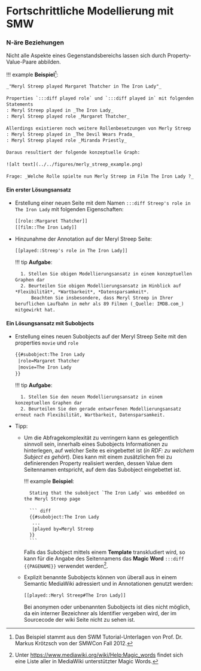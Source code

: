 # Fortschrittliche Modellierung mit SMW

### N-äre Beziehungen


Nicht alle Aspekte eines Gegenstandsbereichs lassen sich durch Property-Value-Paare abbilden.

!!! example
    **Beispiel**[^1]:  

    _"Meryl Streep played Margaret Thatcher in The Iron Lady"_

    Properties `:::diff played role` und `:::diff played in` mit folgenden Statements
    : Meryl Streep played in _The Iron Lady_
    : Meryl Streep played role _Margaret Thatcher_

    Allerdings existieren noch weitere Rollenbesetzungen von Merly Streep
    : Meryl Streep played in _The Devil Wears Prada_
    : Meryl Streep played role _Miranda Priestly_

    Daraus resultiert der folgende konzeptuelle Graph:

    ![alt text](../../figures/merly_streep_example.png)

    Frage: _Welche Rolle spielte nun Merly Streep im Film The Iron Lady ?_

[^1]: Das Beispiel stammt aus den SWM Tutorial-Unterlagen von Prof. Dr. Markus Krötzsch von der SMWCon Fall 2012.

#### Ein erster Lösungsansatz

* Erstellung einer neuen Seite mit dem Namen `:::diff Streep's role in The Iron Lady` mit folgenden Eigenschaften:  
    ``` diff
    [[role::Margaret Thatcher]]  
    [[film::The Iron Lady]] 
    ```

* Hinzunahme der Annotation auf der Meryl Streep Seite:  
    ``` diff
    [[played::Streep's role in The Iron Lady]]
    ```

    !!! tip
        **Aufgabe**:  

        1. Stellen Sie obigen Modellierungsansatz in einem konzeptuellen Graphen dar
        2. Beurteilen Sie obigen Modellierungsansatz im Hinblick auf *Flexibilität*, *Wartbarkeit*, *Datensparsamkeit*. 
            Beachten Sie insbesondere, dass Meryl Streep in Ihrer beruflichen Laufbahn in mehr als 89 Filmen (_Quelle: IMDB.com_) mitgewirkt hat. 

#### Ein Lösungsansatz mit Subobjects

* Erstellung eines neuen Subobjects auf der Meryl Streep Seite mit den properties `movie` und `role`
    ``` diff
    {{#subobject:The Iron Lady 
     |role=Margaret Thatcher 
     |movie=The Iron Lady
    }}
    ```

    !!! tip
        **Aufgabe**:
        
        1. Stellen Sie den neuen Modellierungsansatz in einem konzeptuellen Graphen dar
        2. Beurteilen Sie den gerade entworfenen Modellierungsansatz erneut nach Flexibilität, Wartbarkeit, Datensparsamkeit.  

* Tipp:
    * Um die Abfragekomplexität zu verringern kann es gelegentlich sinnvoll sein, innerhalb eines Subobjects Informationen zu hinterlegen, auf welcher Seite es eingebettet ist (_in RDF: zu welchem Subject es gehört_). Dies kann mit einem zusätzlichen frei zu definierenden Property realisiert werden, dessen Value dem Seitennamen entspricht, auf dem das Subobject eingebettet ist.
    
        !!! example
            **Beispiel**:

            Stating that the subobject `The Iron Lady` was embedded on the Meryl Streep page

            ``` diff
            {{#subobject:The Iron Lady 
             ...
             |played by=Meryl Streep 
            }}
            ```

        Falls das Subobject mittels einem **Template** transkludiert wird, so kann für die Angabe des Seitennamens das __Magic Word__ `:::diff {{PAGENAME}}` verwendet werden[^2].

    * Explizit benannte Subobjects können von überall aus in einem Semantic MediaWiki adressiert und in Annotationen genutzt werden:
        ``` diff
        [[played::Meryl Streep#The Iron Lady]]
        ```

        Bei anonymen oder unbenannten Subobjects ist dies nicht möglich, da ein interner Bezeichner als Identifier vergeben wird, der im Sourcecode der wiki Seite nicht zu sehen ist.


[^2]: Unter <https://www.mediawiki.org/wiki/Help:Magic_words> findet sich eine Liste aller in MediaWiki unterstützter Magic Words.
